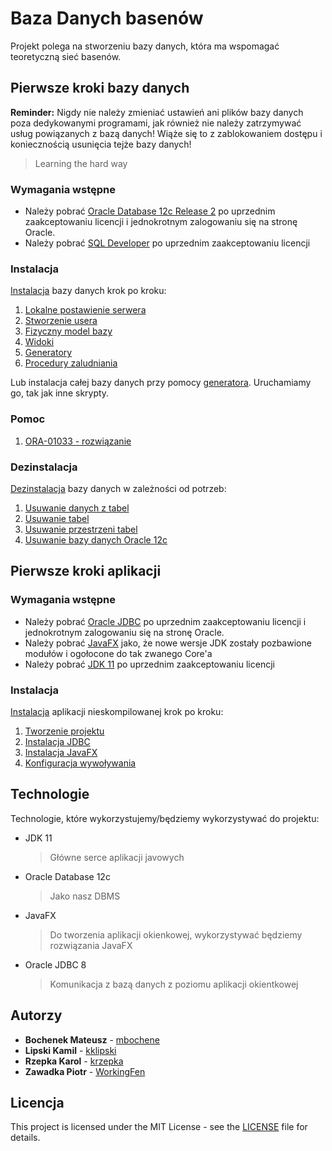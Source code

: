 # Baza Danych basenów
Projekt polega na stworzeniu bazy danych, która ma wspomagać teoretyczną sieć basenów.

## Pierwsze kroki bazy danych

**Reminder:** Nigdy nie należy zmieniać ustawień ani plików bazy danych poza dedykowanymi programami, jak również nie należy zatrzymywać usług powiązanych z bazą danych! Wiąże się to z zablokowaniem dostępu i koniecznością usunięcia tejże bazy danych!
> Learning the hard way

### Wymagania wstępne
- Należy pobrać [Oracle Database 12c Release 2](https://www.oracle.com/technetwork/database/enterprise-edition/downloads/index.html) po uprzednim zaakceptowaniu licencji i jednokrotnym zalogowaniu się na stronę Oracle.
- Należy pobrać [SQL Developer](https://www.oracle.com/technetwork/developer-tools/sql-developer/downloads/index.html) po uprzednim zaakceptowaniu licencji

### Instalacja
[Instalacja](https://github.com/WorkingFen/BDProject/blob/master/INSTALL.md) bazy danych krok po kroku:
1. [Lokalne postawienie serwera](https://github.com/WorkingFen/BDProject/blob/master/INSTALL.md#postawienie-serwera-lokalnie)
2. [Stworzenie usera](https://github.com/WorkingFen/BDProject/blob/master/INSTALL.md#tworzenie-nowego-usera-dla-oracle-12c-i-sql-developera)
3. [Fizyczny model bazy](https://github.com/WorkingFen/BDProject/blob/master/INSTALL.md#utworzenie-tabel-dla-sieci-basen%C3%B3w-w-bazie-danych)
4. [Widoki](https://github.com/WorkingFen/BDProject/blob/master/INSTALL.md#generacja-widok%C3%B3w)
5. [Generatory](https://github.com/WorkingFen/BDProject/blob/master/INSTALL.md#utworzenie-tabel-do-generatora-w-bazie-danych)
6. [Procedury zaludniania](https://github.com/WorkingFen/BDProject/blob/master/INSTALL.md#generacja-danych)

Lub instalacja całej bazy danych przy pomocy [generatora](https://github.com/WorkingFen/BDProject/blob/master/Generator/Generate.sql). Uruchamiamy go, tak jak inne skrypty.

### Pomoc
1. [ORA-01033 - rozwiązanie](https://github.com/WorkingFen/BDProject/blob/master/HELP.md#ora-01033)

### Dezinstalacja
[Dezinstalacja](https://github.com/WorkingFen/BDProject/blob/master/UNINSTALL.md) bazy danych w zależności od potrzeb:
1. [Usuwanie danych z tabel](https://github.com/WorkingFen/BDProject/blob/master/UNINSTALL.md#usuwanie-danych-z-tabel)
2. [Usuwanie tabel](https://github.com/WorkingFen/BDProject/blob/master/UNINSTALL.md#usuwanie-tabel)
3. [Usuwanie przestrzeni tabel](https://github.com/WorkingFen/BDProject/blob/master/UNINSTALL.md#usuwanie-przestrzeni-tabel)
4. [Usuwanie bazy danych Oracle 12c](https://github.com/WorkingFen/BDProject/blob/master/UNINSTALL.md#usuwanie-bazy-danych-oracle-12c)

## Pierwsze kroki aplikacji

### Wymagania wstępne
- Należy pobrać [Oracle JDBC](https://www.oracle.com/technetwork/database/features/jdbc/jdbc-ucp-122-3110062.html) po uprzednim zaakceptowaniu licencji i jednokrotnym zalogowaniu się na stronę Oracle.
- Należy pobrać [JavaFX](https://gluonhq.com/products/javafx/) jako, że nowe wersje JDK zostały pozbawione modułów i ogołocone do tak zwanego Core'a
- Należy pobrać [JDK 11](https://www.oracle.com/technetwork/java/javase/downloads/jdk11-downloads-5066655.html) po uprzednim zaakceptowaniu licencji

### Instalacja
[Instalacja](https://github.com/WorkingFen/BDProject/blob/master/Aplikacja/INSTALL.md#instalacja-aplikacji-nieskompilowanej) aplikacji nieskompilowanej krok po kroku:
1. [Tworzenie projektu](https://github.com/WorkingFen/BDProject/blob/master/Aplikacja/INSTALL.md#tworzenie-projektu)
2. [Instalacja JDBC](https://github.com/WorkingFen/BDProject/blob/master/Aplikacja/INSTALL.md#instalacja-jdbc)
3. [Instalacja JavaFX](https://github.com/WorkingFen/BDProject/blob/master/Aplikacja/INSTALL.md#instalacja-javafx)
4. [Konfiguracja wywoływania](https://github.com/WorkingFen/BDProject/blob/master/Aplikacja/INSTALL.md#konfiguracja-sposobu-wywoływania-aplikacji)

## Technologie
Technologie, które wykorzystujemy/będziemy wykorzystywać do projektu:
- JDK 11
  > Główne serce aplikacji javowych
- Oracle Database 12c
  > Jako nasz DBMS
- JavaFX
  > Do tworzenia aplikacji okienkowej, wykorzystywać będziemy rozwiązania JavaFX
- Oracle JDBC 8
  > Komunikacja z bazą danych z poziomu aplikacji okientkowej

## Autorzy
- **Bochenek Mateusz** - [mbochene](https://github.com/mbochene)
- **Lipski Kamil** - [kklipski](https://github.com/kklipski)
- **Rzepka Karol** - [krzepka](https://github.com/krzepka)
- **Zawadka Piotr** - [WorkingFen](https://github.com/WorkingFen)

## Licencja
This project is licensed under the MIT License - see the [LICENSE](LICENSE) file for details.
